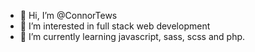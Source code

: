 - 👋 Hi, I’m @ConnorTews
- 👀 I’m interested in full stack web development 
- 🌱 I’m currently learning javascript, sass, scss and php.
